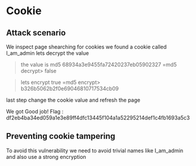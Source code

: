 # Cookie

## Attack scenario

We inspect page shearching for cookies
we found a cookie called I_am_admin lets decrypt the value
>the value is md5 68934a3e9455fa72420237eb05902327 =md5 decrypt> false


>lets encrypt true =md5 encrypt> b326b5062b2f0e69046810717534cb09


last step change the cookie value and refresh the page

We got Good job! Flag : df2eb4ba34ed059a1e3e89ff4dfc13445f104a1a52295214def1c4fb1693a5c3

## Preventing cookie tampering

To avoid this vulnerability we need to avoid trivial names like I_am_admin
and also use a strong encryption
